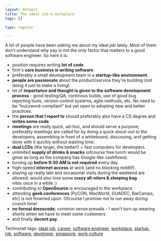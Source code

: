 ```yaml
--- 
layout: default
title: The ideal job & workplace
tags: []

type: regular

---
```

<p>A lot of people have been asking me about my ideal job lately. Most of them don't understand why pay is not the only factor that matters to a good software engineer. So here it is:</p> <ul> <li>position requires writing <strong>lot of code</strong>.  <li>firm's <strong>core business is writing software</strong>.  <li>preferably a small development&nbsp;team in a <strong>startup-like environment</strong>.  <li><strong>people are&nbsp;passionate</strong> about the product/service they're building (not doing it just to make a living).  <li>lot of <strong>importance and thought is given to the software development process</strong> -&nbsp;good testing/QA, continous builds, use of good&nbsp;bug reporting&nbsp;tools,&nbsp;version control&nbsp;systems, agile methods, etc.&nbsp;No need to be "buzzword-compliant" but&nbsp;yet&nbsp;open to adopting&nbsp;new and&nbsp;better practices.  <li>the&nbsp;<strong>person that I report to</strong> should preferably also have a CS degree&nbsp;and <strong>writes some&nbsp;code</strong>.  <li><strong>meetings</strong> are really quick, ad-hoc, and should serve a purpose; preferably meetings are called for by doing a quick shout-out to the developers, assembling in front of a whiteboard, discussing, and getting done with it quickly without wasting time.  <li><strong>dual LCDs</strong> (the larger, the better!)&nbsp;+ fast computers for developers.&nbsp;  <li>unlimited <strong>supply of drinks &amp; snacks</strong> (ofcourse free lunch would be great&nbsp;as long as the company has Google-like cashflows).  <li>turning up <strong>before 9:30 AM is not required</strong> every day.  <li>high-speed <strong>internet access</strong>&nbsp;at work (and no blocking reddit!).  <li>staying up really late and occasional&nbsp;visits during the weekend are allowed; would also love&nbsp;some <strong>crazy all-niters&nbsp;&amp; sleeping&nbsp;bag</strong> nites&nbsp;once in a while :)  <li>contributing to <strong>OpenSource</strong> is encouraged in the workplace.  <li>attending&nbsp;<strong>geek conferences</strong> (PyCON, MacWorld, GUADEC, BarCamps, etc)&nbsp;is not frowned upon. Ofcourse I promise not to run away during crunch time!  <li><strong>no formal dresscode</strong>; common sense prevails - I won't turn up wearing shorts when we have to meet some customers.  <li>and&nbsp;finally&nbsp;<strong>decent pay</strong>.</li></ul> <div class="wlWriterSmartContent" id="0767317B-992E-4b12-91E0-4F059A8CECA8:ddfbdc9e-4198-41c2-a8c6-200606fd3da8" contenteditable="false" style="padding-right: 0px; display: inline; padding-left: 0px; float: none; padding-bottom: 0px; margin: 0px; padding-top: 0px">Technorati tags: <a href="http://technorati.com/tags/ideal%20job" rel="tag">ideal job</a>, <a href="http://technorati.com/tags/career" rel="tag">career</a>, <a href="http://technorati.com/tags/software%20engineer" rel="tag">software engineer</a>, <a href="http://technorati.com/tags/workplace" rel="tag">workplace</a>, <a href="http://technorati.com/tags/startup" rel="tag">startup</a>, <a href="http://technorati.com/tags/job" rel="tag">job</a>, <a href="http://technorati.com/tags/software" rel="tag">software</a>, <a href="http://technorati.com/tags/developer" rel="tag">developer</a>, <a href="http://technorati.com/tags/singapore" rel="tag">singapore</a>, <a href="http://technorati.com/tags/work%20culture" rel="tag">work culture</a></div>
